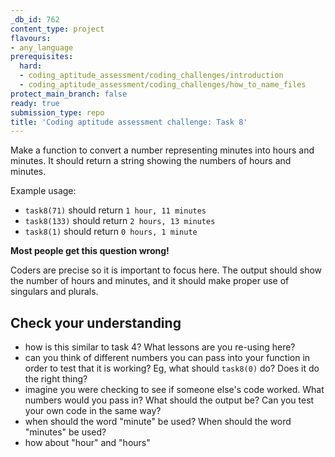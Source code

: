 ```yaml
---
_db_id: 762
content_type: project
flavours:
- any_language
prerequisites:
  hard:
  - coding_aptitude_assessment/coding_challenges/introduction
  - coding_aptitude_assessment/coding_challenges/how_to_name_files
protect_main_branch: false
ready: true
submission_type: repo
title: 'Coding aptitude assessment challenge: Task 8'
---
```


Make a function to convert a number representing minutes into hours and minutes. It should return a string showing the numbers of hours and minutes.

Example usage:

- `task8(71)` should return `1 hour, 11 minutes`
- `task8(133)` should return `2 hours, 13 minutes`
- `task8(1)` should return `0 hours, 1 minute`

**Most people get this question wrong!**

Coders are precise so it is important to focus here. The output should show the number of hours and minutes, and it should make proper use of singulars and plurals.

## Check your understanding

- how is this similar to task 4? What lessons are you re-using here?
- can you think of different numbers you can pass into your function in order to test that it is working? Eg, what should `task8(0)` do? Does it do the right thing?
- imagine you were checking to see if someone else's code worked. What numbers would you pass in? What should the output be? Can you test your own code in the same way?
- when should the word "minute" be used? When should the word "minutes" be used?
- how about "hour" and "hours"